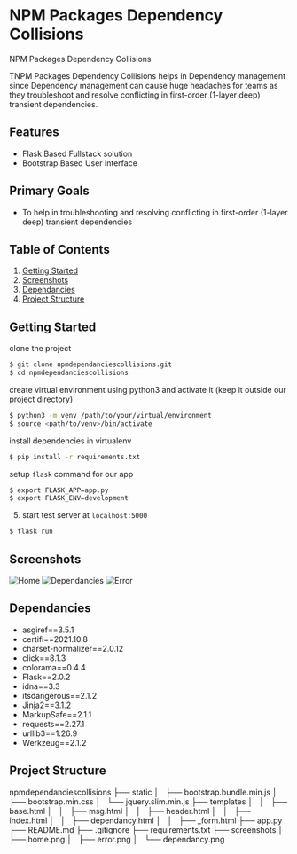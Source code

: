 # NPM Packages Dependency Collisions

NPM Packages Dependency Collisions 

TNPM Packages Dependency Collisions  helps in Dependency management since Dependency management can cause huge headaches for teams as they troubleshoot and resolve conflicting in first-order (1-layer deep) transient dependencies.

## Features

- Flask Based Fullstack solution
- Bootstrap Based User interface


## Primary Goals

 - To help in troubleshooting and resolving conflicting in first-order (1-layer deep) transient dependencies 



## Table of Contents

1. [Getting Started](#getting-started)
1. [Screenshots](#screenshots)
1. [Dependancies](#dependancies)
1. [Project Structure](#project-structure)




## Getting Started

clone the project

```bash
$ git clone npmdependanciescollisions.git
$ cd npmdependanciescollisions
```

create virtual environment using python3 and activate it (keep it outside our project directory)

```bash
$ python3 -m venv /path/to/your/virtual/environment
$ source <path/to/venv>/bin/activate
```

install dependencies in virtualenv

```bash
$ pip install -r requirements.txt
```

setup `flask` command for our app

```bash
$ export FLASK_APP=app.py
$ export FLASK_ENV=development
```

5) start test server at `localhost:5000`

```bash
$ flask run
```


## Screenshots

![Home](/screenshots/home.png)
![Dependancies](/screenshots/dependancy.png)
![Error](/screenshots/error.png)



## Dependancies

- asgiref==3.5.1
- certifi==2021.10.8
- charset-normalizer==2.0.12
- click==8.1.3
- colorama==0.4.4
- Flask==2.0.2
- idna==3.3
- itsdangerous==2.1.2
- Jinja2==3.1.2
- MarkupSafe==2.1.1
- requests==2.27.1
- urllib3==1.26.9
- Werkzeug==2.1.2



## Project Structure

npmdependanciescollisions
├── static
│   ├── bootstrap.bundle.min.js
│   ├── bootstrap.min.css
│   └── jquery.slim.min.js
├── templates
│   │   ├── base.html
│   │   ├── msg.html
│   │   ├── header.html
│   │   ├── index.html
│   │   ├── dependancy.html
│   │   ├── _form.html
├── app.py
├── README.md
├── .gitignore
├── requirements.txt
├── screenshots
│   ├── home.png
│   ├── error.png
│   └── dependancy.png

